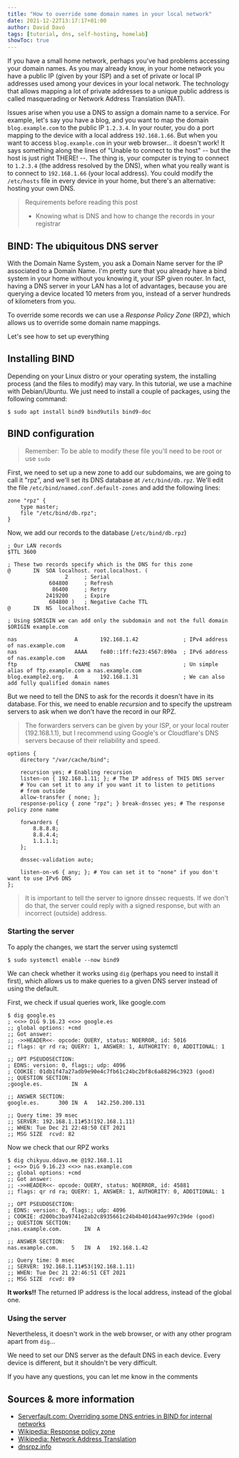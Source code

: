 ```yaml
---
title: "How to override some domain names in your local network"
date: 2021-12-22T13:17:17+01:00
author: David Davó
tags: [tutorial, dns, self-hosting, homelab]
showToc: true
---
```

If you have a small home network, perhaps you've had problems accessing your domain names.
As you may already know, in your home network you have a public IP (given by your ISP) and a set of private or local IP addresses used among your devices in your local network.
The technology that allows mapping a lot of private addresses to a unique public address is called masquerading or Network Address Translation (NAT).

Issues arise when you use a DNS to assign a domain name to a service. For example, let's say you have a blog, and you want to map the domain `blog.example.com` to the public IP `1.2.3.4`. In your router, you do a port mapping to the device with a local address `192.168.1.66`. But when you want to access `blog.example.com` in your web browser... it doesn't work! It says something along the lines of "Unable to connect to the host" -- but the host is just right THERE! --.
The thing is, your computer is trying to connect to `1.2.3.4` (the address resolved by the DNS), when what you really want is to connect to `192.168.1.66` (your local address). You could modify the `/etc/hosts` file in every device in your home, but there's an alternative: hosting your own DNS.

> Requirements before reading this post
> - Knowing what is DNS and how to change the records in your registrar

## BIND: The ubiquitous DNS server
With the Domain Name System, you ask a Domain Name server for the IP associated to a Domain Name. I'm pretty sure that you already have a bind system in your home without you knowing it, your ISP given router. In fact, having a DNS server in your LAN has a lot of advantages, because you are querying a device located 10 meters from you, instead of a server hundreds of kilometers from you.

To override some records we can use a _Response Policy Zone_ (RPZ), which allows us to override some domain name mappings. 

Let's see how to set up everything

## Installing BIND

Depending on your Linux distro or your operating system, the installing process (and the files to modify) may vary. In this tutorial, we use a machine with Debian/Ubuntu. We just need to install a couple of packages, using the following command:

```console
$ sudo apt install bind9 bind9utils bind9-doc
```

## BIND configuration

> Remember: To be able to modify these file you'll need to be root or use `sudo`

First, we need to set up a new zone to add our subdomains, we are going to call it "rpz", and we'll set its DNS database at `/etc/bind/db.rpz`. We'll edit the file `/etc/bind/named.conf.default-zones` and add the following lines:

```
zone "rpz" {
    type master;
    file "/etc/bind/db.rpz";
}
```

Now, we add our records to the database (`/etc/bind/db.rpz`)
```
; Our LAN records
$TTL 3600

; These two records specify which is the DNS for this zone
@		IN	SOA	localhost. root.localhost. (
			      2		; Serial
			 604800		; Refresh
			  86400		; Retry
			2419200		; Expire
			 604800 )	; Negative Cache TTL
@		IN	NS	localhost.

; Using $ORIGIN we can add only the subdomain and not the full domain
$ORIGIN example.com

nas                  A       192.168.1.42              ; IPv4 address of nas.example.com
nas                  AAAA    fe80::1ff:fe23:4567:890a  ; IPv6 address of nas.example.com
ftp                  CNAME   nas                       ; Un simple alias of ftp.example.com a nas.example.com
blog.example2.org.   A       192.168.1.31              ; We can also add fully qualified domain names
```

But we need to tell the DNS to ask for the records it doesn't have in its database. For this, we need to enable _recursion_ and to specify the upstream servers to ask when we don't have the record in our RPZ.

> The forwarders servers can be given by your ISP, or your local router (192.168.1.1), but I recommend using Google's or Cloudflare's DNS servers because of their reliability and speed.

```
options {
	directory "/var/cache/bind";

	recursion yes; # Enabling recursion
	listen-on { 192.168.1.11; }; # The IP address of THIS DNS server
	# You can set it to any if you want it to listen to petitions
	# from outside
	allow-transfer { none; };
	response-policy { zone "rpz"; } break-dnssec yes; # The response policy zone name

	forwarders {
		8.8.8.8;
		8.8.4.4;
		1.1.1.1;
	};

	dnssec-validation auto;

	listen-on-v6 { any; }; # You can set it to "none" if you don't want to use IPv6 DNS
};
```

> It is important to tell the server to ignore dnssec requests.
> If we don't do that, the server could reply with a signed response, but with
> an incorrect (outside) address.

### Starting the server

To apply the changes, we start the server using systemctl

```console
$ sudo systemctl enable --now bind9
```

We can check whether it works using `dig` (perhaps you need to install it first),
which allows us to make queries to a given DNS server instead of using the default.

First, we check if usual queries work, like google.com
```console
$ dig google.es
; <<>> DiG 9.16.23 <<>> google.es
;; global options: +cmd
;; Got answer:
;; ->>HEADER<<- opcode: QUERY, status: NOERROR, id: 5016
;; flags: qr rd ra; QUERY: 1, ANSWER: 1, AUTHORITY: 0, ADDITIONAL: 1

;; OPT PSEUDOSECTION:
; EDNS: version: 0, flags:; udp: 4096
; COOKIE: 01db1f47a27adb9e90e4c7fb61c24bc2bf8c6a88296c3923 (good)
;; QUESTION SECTION:
;google.es.			IN	A

;; ANSWER SECTION:
google.es.		300	IN	A	142.250.200.131

;; Query time: 39 msec
;; SERVER: 192.168.1.11#53(192.168.1.11)
;; WHEN: Tue Dec 21 22:48:50 CET 2021
;; MSG SIZE  rcvd: 82
```

Now we check that our RPZ works
```console
$ dig chikyuu.ddavo.me @192.168.1.11
; <<>> DiG 9.16.23 <<>> nas.example.com
;; global options: +cmd
;; Got answer:
;; ->>HEADER<<- opcode: QUERY, status: NOERROR, id: 45881
;; flags: qr rd ra; QUERY: 1, ANSWER: 1, AUTHORITY: 0, ADDITIONAL: 1

;; OPT PSEUDOSECTION:
; EDNS: version: 0, flags:; udp: 4096
; COOKIE: d200bc3ba9741e2ab2c8935661c24b4b401d43ae997c39de (good)
;; QUESTION SECTION:
;nas.example.com.		IN	A

;; ANSWER SECTION:
nas.example.com.	5	IN	A	192.168.1.42

;; Query time: 0 msec
;; SERVER: 192.168.1.11#53(192.168.1.11)
;; WHEN: Tue Dec 21 22:46:51 CET 2021
;; MSG SIZE  rcvd: 89
```

**It works!!** The returned IP address is the local address, instead of the global one.

### Using the server

Nevertheless, it doesn't work in the web browser, or with any other program apart from `dig`...

We need to set our DNS server as the default DNS in each device. Every device is different, but it shouldn't be very difficult.

If you have any questions, you can let me know in the comments

## Sources & more information
- [Serverfault.com: Overriding some DNS entries in BIND for internal networks](https://serverfault.com/questions/18748/overriding-some-dns-entries-in-bind-for-internal-networks)
- [Wikipedia: Response policy zone](https://en.wikipedia.org/wiki/Response_policy_zone)
- [Wikipedia: Network Address Translation](https://en.wikipedia.org/wiki/Network_address_translation)
- [dnsrpz.info](https://dnsrpz.info/)
